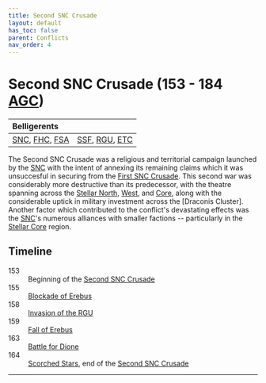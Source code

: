 ```yaml
---
title: Second SNC Crusade
layout: default
has_toc: false
parent: Conflicts
nav_order: 4
---
```


# Second SNC Crusade (153 - 184 [AGC])

| Belligerents        | |
|:-------------|:------------------|
| [SNC], [FHC], [FSA] | [SSF], [RGU], [ETC] |

The Second SNC Crusade was a religious and territorial campaign launched by the [SNC] with the intent of annexing its remaining claims which it was unsuccesful in securing from the [First SNC Crusade]. This second war was considerably more destructive than its predecessor, with the theatre spanning across the [Stellar North], [West], and [Core], along with the considerable uptick in military investment across the [Draconis Cluster]. Another factor which contributed to the conflict's devastating effects was the [SNC]'s numerous alliances with smaller factions -- particularly in the [Stellar Core] region.

## Timeline
<dl>
    <dt>153</dt><dd>Beginning of the <a href="./second_snc_crusade.html">Second SNC Crusade</a></dd>
    <dt>155</dt><dd><a href="../events/blockade_of_erebus.html">Blockade of Erebus</a></dd>
    <dt>158</dt><dd><a href="../events/invasion_of_the_rgu.html">Invasion of the RGU</a></dd>
    <dt>159</dt><dd><a href="../events/fall_of_erebus.html">Fall of Erebus</a></dd>
    <dt>163</dt><dd><a href="../events/battle_for_dione.html">Battle for Dione</a></dd>
    <dt>164</dt><dd><a href="..//events/scorched_stars.html">Scorched Stars</a>, end of the <a href="./second_snc_crusade.html">Second SNC Crusade</a></dd>
</dl>

----

[SNC]: ../../factions/snc.html
[SSF]: ../../factions/ssf.html
[RGU]: ../../factions/rgu.html
[ETC]: ../../factions/etc.html
[FHC]: ../../factions/fhc.html
[FSA]: ../../factions/fsa.html

[First SNC Crusade]: ./first_snc_crusade.html

[Stellar North]: ../../systems/
[West]: ../../systems/
[Core]: ../../systems/
[Stellar Core]: ../../systems/

[BGC]: ../../history/#history
[AGC]: ../../history/#history